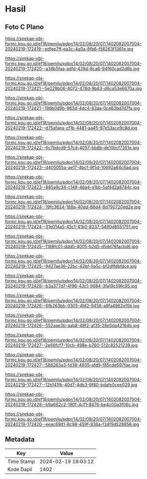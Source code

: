 # Hasil

## Foto C Plano

https://sirekap-obj-formc.kpu.go.id/ef18/pemilu/pdpr/14/02/08/20/07/1402082007004-20240219-172419--edfee7ff-ea3c-4a0a-8fb6-f56263f1361e.jpg

https://sirekap-obj-formc.kpu.go.id/ef18/pemilu/pdpr/14/02/08/20/07/1402082007004-20240219-172420--a38b5faa-adfd-439d-8ca6-94f60cad2d6b.jpg

https://sirekap-obj-formc.kpu.go.id/ef18/pemilu/pdpr/14/02/08/20/07/1402082007004-20240219-172421--5e228b06-4072-478d-9b83-d6ca53e6670a.jpg

https://sirekap-obj-formc.kpu.go.id/ef18/pemilu/pdpr/14/02/08/20/07/1402082007004-20240219-172421--196b0d9b-963d-4dc4-83aa-0ce63bd7d7fa.jpg

https://sirekap-obj-formc.kpu.go.id/ef18/pemilu/pdpr/14/02/08/20/07/1402082007004-20240219-172422--d75afaea-cf1b-4481-aa45-97e53ace9c8d.jpg

https://sirekap-obj-formc.kpu.go.id/ef18/pemilu/pdpr/14/02/08/20/07/1402082007004-20240219-172422--6c7bdcd9-57cd-4057-bb8b-de10bcf7351e.jpg

https://sirekap-obj-formc.kpu.go.id/ef18/pemilu/pdpr/14/02/08/20/07/1402082007004-20240219-172423--d405055a-ae17-4bcf-9f5d-10692a64c6ad.jpg

https://sirekap-obj-formc.kpu.go.id/ef18/pemilu/pdpr/14/02/08/20/07/1402082007004-20240219-172423--885a9c34-c148-46a4-a1bb-5af4d2a8784c.jpg

https://sirekap-obj-formc.kpu.go.id/ef18/pemilu/pdpr/14/02/08/20/07/1402082007004-20240219-172424--19fc3624-188a-40dd-88d4-8d790720ed2e.jpg

https://sirekap-obj-formc.kpu.go.id/ef18/pemilu/pdpr/14/02/08/20/07/1402082007004-20240219-172424--31e014a5-45c1-41b0-8237-5490d8551751.jpg

https://sirekap-obj-formc.kpu.go.id/ef18/pemilu/pdpr/14/02/08/20/07/1402082007004-20240219-172425--1188fc01-ddd5-4005-b2d5-d5dd76facbd6.jpg

https://sirekap-obj-formc.kpu.go.id/ef18/pemilu/pdpr/14/02/08/20/07/1402082007004-20240219-172425--9427ae36-22bc-42bf-9a5c-bf2dffdbfdce.jpg

https://sirekap-obj-formc.kpu.go.id/ef18/pemilu/pdpr/14/02/08/20/07/1402082007004-20240219-172426--b3a377d7-4f96-43c1-9684-3fa19c59fc95.jpg

https://sirekap-obj-formc.kpu.go.id/ef18/pemilu/pdpr/14/02/08/20/07/1402082007004-20240219-172426--6fb263bb-0305-4f42-9458-a9fa4962e15b.jpg

https://sirekap-obj-formc.kpu.go.id/ef18/pemilu/pdpr/14/02/08/20/07/1402082007004-20240219-172426--552aae3b-aab8-48f2-af35-28e5da42184b.jpg

https://sirekap-obj-formc.kpu.go.id/ef18/pemilu/pdpr/14/02/08/20/07/1402082007004-20240219-172427--2e66fcf7-10cb-498e-b760-512c82521239.jpg

https://sirekap-obj-formc.kpu.go.id/ef18/pemilu/pdpr/14/02/08/20/07/1402082007004-20240219-172427--586263a3-fd38-4935-afd9-f85cde597fae.jpg

https://sirekap-obj-formc.kpu.go.id/ef18/pemilu/pdpr/14/02/08/20/07/1402082007004-20240219-172427--12b141fb-40d7-4db3-9f80-bdafe0cee029.jpg

https://sirekap-obj-formc.kpu.go.id/ef18/pemilu/pdpr/14/02/08/20/07/1402082007004-20240219-172428--b9a662c2-190f-4cf1-8476-be4c00a3f06c.jpg

https://sirekap-obj-formc.kpu.go.id/ef18/pemilu/pdpr/14/02/08/20/07/1402082007004-20240219-172420--eeac69d1-8c98-459f-936a-f24f9d528856.jpg


## Metadata

| Key        | Value               |
| ---------- | ------------------- |
| Time Stamp | 2024-02-19 18:03:12 |
| Kode Dapil | 1402                |



